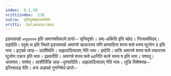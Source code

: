 ```yaml
---
index:  6.1.58
vrittiindex:  238
sutra:  सृजिदृशोर्झल्यमकिति
vritti:  balamanorama 
---
```


इडभावपक्षे `अनुदात्तस्य` इति अमागमविकल्पे प्राप्ते-- सृजिदृशोः। अम्-अकिति इति च्छेदः। नित्यार्थमिदम्। दद्रष्ठेति। ददृश् थ इति स्थिते इडभावपक्षे अमागमे ऋकारस्य यणि व्रश्चादिना शस्य षत्वे थस्य ष्टुत्वेन ठ इति भावः। इट्पक्षे त्वाह-- ददर्शिथेति। अझलादित्वादम् नेति भावः। द्रष्टेति। तासि अमागमे शस्य षत्वे तकारस्य ष्टुत्वेन टकार इति भावः। द्रक्ष्यतीति। अमागमे शस्य षत्वे `षढो`रिति कत्वे सस्य ष इति भावः। पश्यतु। अपश्यत्। पश्येत्। आशीर्लिङि आह--दृश्यादिति। अझलादित्वादम् नेति भावः। लुङि विशेषमाह-- इरित्त्वादङ् वेति। अत्र अङ्पक्षे गुणनिषेधे प्राप्ते-- 

